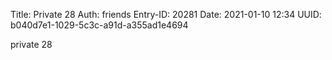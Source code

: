 Title: Private 28
Auth: friends
Entry-ID: 20281
Date: 2021-01-10 12:34
UUID: b040d7e1-1029-5c3c-a91d-a355ad1e4694

private 28
